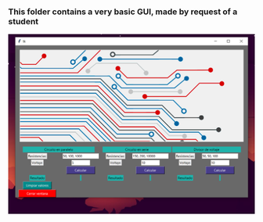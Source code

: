 ### This folder contains a very basic GUI, made by request of a student
![image](https://github.com/Edgar-La/Homework_support/blob/main/Circuit_calculator/Capture.PNG)
